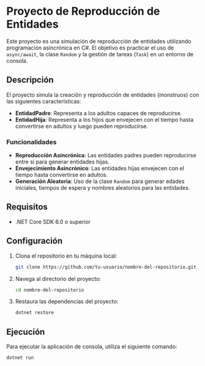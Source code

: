 # Proyecto de Reproducción de Entidades

Este proyecto es una simulación de reproducción de entidades utilizando programación asincrónica en C#. El objetivo es practicar el uso de `async/await`, la clase `Random` y la gestión de tareas (`Task`) en un entorno de consola.

## Descripción

El proyecto simula la creación y reproducción de entidades (monstruos) con las siguientes características:
- **EntidadPadre**: Representa a los adultos capaces de reproducirse.
- **EntidadHija**: Representa a los hijos que envejecen con el tiempo hasta convertirse en adultos y luego pueden reproducirse.

### Funcionalidades

- **Reproducción Asincrónica**: Las entidades padres pueden reproducirse entre sí para generar entidades hijas.
- **Envejecimiento Asincrónico**: Las entidades hijas envejecen con el tiempo hasta convertirse en adultos.
- **Generación Aleatoria**: Uso de la clase `Random` para generar edades iniciales, tiempos de espera y nombres aleatorios para las entidades.

## Requisitos

- .NET Core SDK 6.0 o superior

## Configuración

1. Clona el repositorio en tu máquina local:
    ```bash
    git clone https://github.com/tu-usuario/nombre-del-repositorio.git
    ```
2. Navega al directorio del proyecto:
    ```bash
    cd nombre-del-repositorio
    ```
3. Restaura las dependencias del proyecto:
    ```bash
    dotnet restore
    ```

## Ejecución

Para ejecutar la aplicación de consola, utiliza el siguiente comando:
```bash
dotnet run
